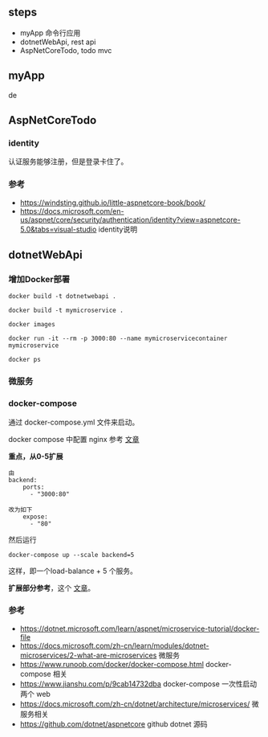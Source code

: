 ## steps

- myApp 命令行应用
- dotnetWebApi, rest api
- AspNetCoreTodo, todo mvc

## myApp

de

## AspNetCoreTodo

### identity

认证服务能够注册，但是登录卡住了。

### 参考

- https://windsting.github.io/little-aspnetcore-book/book/
- https://docs.microsoft.com/en-us/aspnet/core/security/authentication/identity?view=aspnetcore-5.0&tabs=visual-studio identity说明

## dotnetWebApi

### 增加Docker部署

```
docker build -t dotnetwebapi .

docker build -t mymicroservice .

docker images

docker run -it --rm -p 3000:80 --name mymicroservicecontainer mymicroservice

docker ps
```

### 微服务
### docker-compose

通过 docker-compose.yml 文件来启动。

docker compose 中配置 nginx 参考 [文章](https://medium.com/@xroms123/docker-%E5%BB%BA%E7%AB%8B-nginx-%E5%9F%BA%E7%A4%8E%E5%88%86%E4%BA%AB-68c0771457fb)

**重点，从0-5扩展**
```
由
backend:
    ports:
      - "3000:80"

改为如下
    expose: 
      - "80"
```

然后运行
```
docker-compose up --scale backend=5
```
这样，即一个load-balance + 5 个服务。

**扩展部分参考**，这个 [文章](https://dotnetthoughts.net/how-to-nginx-reverse-proxy-with-docker-compose/)。

### 参考

- https://dotnet.microsoft.com/learn/aspnet/microservice-tutorial/docker-file
- https://docs.microsoft.com/zh-cn/learn/modules/dotnet-microservices/2-what-are-microservices 微服务
- https://www.runoob.com/docker/docker-compose.html docker-compose 相关
- https://www.jianshu.com/p/9cab14732dba docker-compose 一次性启动两个 web
- https://docs.microsoft.com/zh-cn/dotnet/architecture/microservices/ 微服务相关
- https://github.com/dotnet/aspnetcore github dotnet 源码

